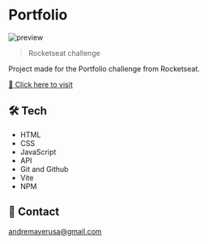 # Portfolio


![preview](preview.png)


> Rocketseat challenge


Project made for the Portfolio challenge from Rocketseat.

[🔗 Click here to visit](https://andremayert.github.io/Portfolio-frontend/)

## 🛠 Tech

- HTML
- CSS
- JavaScript
- API
- Git and Github
- Vite
- NPM

## 💛 Contact

andremayerusa@gmail.com
